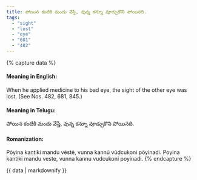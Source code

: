 ```yaml
---
title: పోయిన కంటికి మందు వేస్తే, వున్న కన్నూ వూడ్చుకొని పోయినది.
tags:
  - "sight"
  - "lost"
  - "eye"
  - "681"
  - "482"
---
```


{% capture data %}
#### Meaning in English:
When he applied medicine to his bad eye, the sight of the other eye was lost.
(See Nos. 482, 681, 845.)

#### Meaning in Telugu:
పోయిన కంటికి మందు వేస్తే, వున్న కన్నూ వూడ్చుకొని పోయినది.

#### Romanization:
Pōyina kaṇṭiki mandu vēstē, vunna kannū vūḍcukoni pōyinadi.
Poyina kantiki mandu veste, vunna kannu vudcukoni poyinadi.
{% endcapture %}

{{ data | markdownify }}

